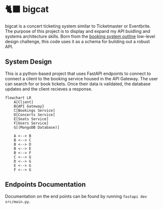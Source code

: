 # 🐈‍⬛ bigcat

bigcat is a concert ticketing system similar to Ticketmaster or Eventbrite. The purpose of this project is to display and expand my API buidling and systems architecture skills. Born from the [booking system outline](https://github.com/ashishps1/awesome-low-level-design/blob/main/problems/concert-ticket-booking-system.md) low-level design challenge, this code uses it as a schema for building out a robust API.


## System Design
This is a python-based project that uses FastAPI endpoints to connect to connect a client to the booking service housed in the API Gateway. The user can search for or book tickets. Once their data is validated, the database updates and the client recieves a response.

```mermaid
flowchart LR
	A[Client]
	B{API Gateway}
	C[Bookings Service]
	D[Concerts Service]
	E[Seats Service]
	F[Users Service]
	G[(MongoDB Database)]

	A <--> B
	B <--> C
	B <--> D
	B <--> E
	B <--> F
	C <--> G
	D <--> G
	E <--> G
	F <--> G
```

## Endpoints Documentation
Documentation on the end points can be found by running `fastapi dev src/main.py`.